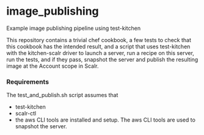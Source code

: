 # image_publishing
Example image publishing pipeline using test-kitchen

This repository contains a trivial chef cookbook, a few tests to check that this cookbook has the intended
result, and a script that uses test-kitchen with the kitchen-scalr driver to launch a server, run a recipe
on this server, run the tests, and if they pass, snapshot the server and publish the resulting image at
the Account scope in Scalr.

### Requirements

The test_and_publish.sh script assumes that
 - test-kitchen
 - scalr-ctl
 - the aws CLI tools
are installed and setup.
The aws CLI tools are used to snapshot the server.
